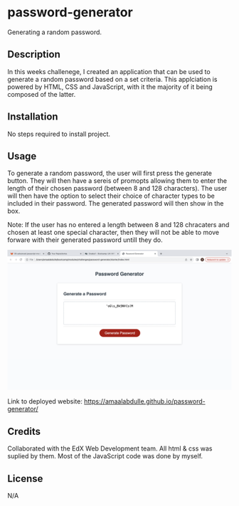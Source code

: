 # password-generator
Generating a random password.

## Description

In this weeks challenege, I created an application that can be used to generate a random password based on a set criteria. This applciation is powered by HTML, CSS and JavaScript, with it the majority of it being composed of the latter.

## Installation

No steps required to install project.

## Usage

To generate a random password, the user will first press the generate button. They will then have a sereis of promopts allowing them to enter the length of their chosen password (between 8 and 128 characters). The user will then have the option to select their choice of character types to be included in their password. The generated password will then show in the box.

Note: If the user has no entered a length between 8 and 128 chracaters and chosen at least one special character, then they will not be able to move forware with their generated password untill they do.

![alt text](starter/assets/images/generated-password.png)

Link to deployed website: https://amaalabdulle.github.io/password-generator/

## Credits

Collaborated with the EdX Web Development team. All html & css was suplied by them. Most of the JavaScript code was done by myself.

## License

N/A
